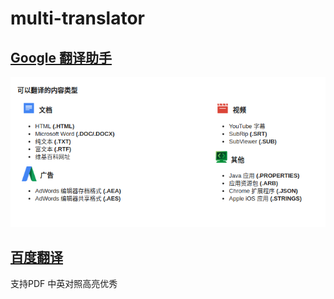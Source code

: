 # multi-translator

## [Google 翻译助手](https://translate.google.com/toolkit)

![image](/images/google-translate-toolkit-format.png)

## [百度翻译](https://fanyi.baidu.com)

  支持PDF
  中英对照高亮优秀

